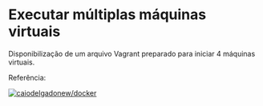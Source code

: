 # Executar múltiplas máquinas virtuais

Disponibilização de um arquivo Vagrant preparado para iniciar 4 máquinas virtuais.


Referência:

[![caiodelgadonew/docker](https://img.shields.io/github/stars/caiodelgadonew/docker?label=caiodelgadonew%2Fdocker&logo=github&style=for-the-badge)](https://github.com/caiodelgadonew/docker)